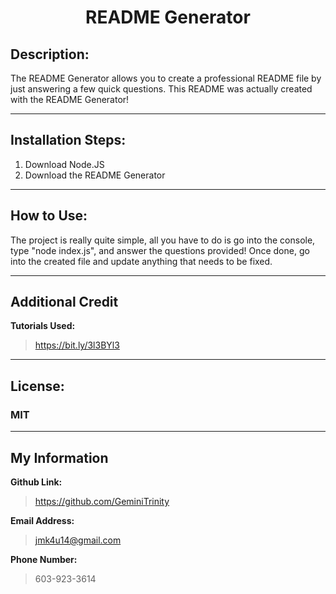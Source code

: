 
# <center> README Generator 
          
## Description: 
The README Generator allows you to create a professional README file by just answering a few quick questions. This README was actually created with the README Generator!

---

## Installation Steps:
1. Download Node.JS
2. Download the README Generator

---

## How to Use:

The project is really quite simple, all you have to do is go into the console, type "node index.js", and answer the questions provided! Once done, go into the created file and update anything that needs to be fixed.

---

## Additional Credit
**Tutorials Used:**
> https://bit.ly/3l3BYl3
---

## License:
### MIT

---

## My Information
**Github Link:**
> https://github.com/GeminiTrinity

**Email Address:**
> jmk4u14@gmail.com

**Phone Number:**
> 603-923-3614
